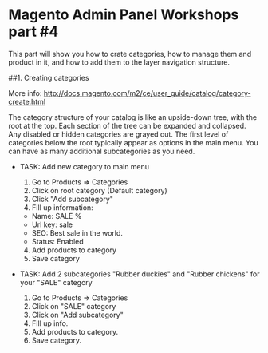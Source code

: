 # Magento Admin Panel Workshops part #4
This part will show you how to crate categories, how to manage them and product in it, and how to add them to the layer navigation structure.

##1. Creating categories

More info: http://docs.magento.com/m2/ce/user_guide/catalog/category-create.html

The category structure of your catalog is like an upside-down tree, with the root at the top. Each section of the tree can be expanded and collapsed. Any disabled or hidden categories are grayed out. The first level of categories below the root typically appear as options in the main menu. You can have as many additional subcategories as you need. 

  * TASK: 
    Add new category to main menu
    1. Go to Products => Categories
    1. Click on root category (Default category)
    2. Click "Add subcategory"
    3. Fill up information:
      * Name: SALE %
      * Url key: sale
      * SEO: Best sale in the world.
      * Status: Enabled 
    4. Add products to category
    5. Save category
     
  * TASK:
    Add 2 subcategories "Rubber duckies" and "Rubber chickens" for your "SALE" category
    1. Go to Products => Categories
    2. Click on "SALE" category
    3. Click on "Add subcategory"
    4. Fill up info.
    5. Add products to category.
    6. Save category.





